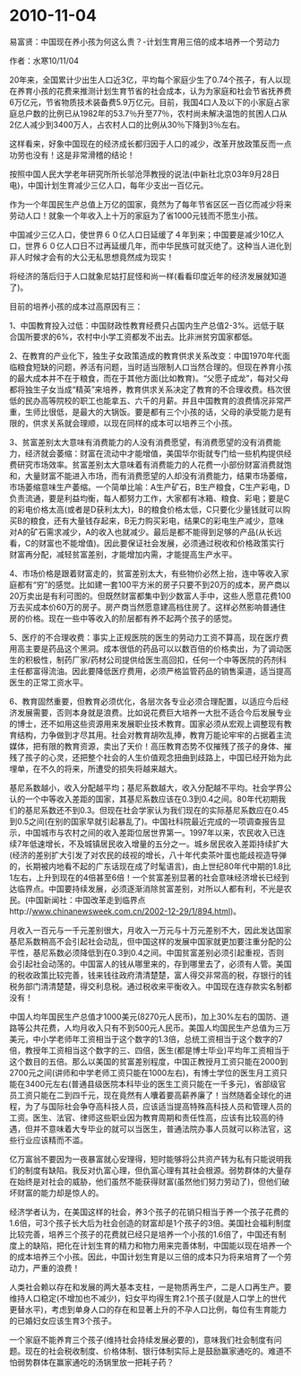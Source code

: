 # 2010-11-04

易富贤：中国现在养小孩为何这么贵？-计划生育用三倍的成本培养一个劳动力

作者：水寒10/11/04

20年来，全国累计少出生人口近3亿，平均每个家庭少生了0.74个孩子，有人以现在养育小孩的花费来推测计划生育节省的社会成本，认为为家庭和社会节省抚养费6万亿元，节省物质技术装备费5.9万亿元。目前，我国4口人及以下的小家庭占家庭总户数的比例已从1982年的53.7％升至77％，农村尚未解决温饱的贫困人口从2亿人减少到3400万人，占农村人口的比例从30％下降到3％左右。

这样看来，好象中国现在的经济成长都归因于人口的减少，改革开放政策反而一点功劳也没有！这是非常滑稽的结论！

按照中国人民大学老年研究所所长邬沧萍教授的说法(中新社北京03年9月28日电)，中国计划生育减少三亿人口，每年少支出一百亿元。

作为一个年国民生产总值上万亿的国家，竟然为了每年节省区区一百亿而减少将来劳动人口！就象一个年收入上十万的家庭为了省1000元钱而不愿生小孩。

中国减少三亿人口，使世界６０亿人口日延缓了４年到来；中国要是减少10亿人口，世界６０亿人口日不过再延缓几年，而中华民族可就灭绝了。这种当人进化到非人时候才会有的大公无私思想竟然成为现实！

将经济的落后归于人口就象尼姑打屁怪和尚一样(看看印度近年的经济发展就知道了)。

目前的培养小孩的成本过高原因有三：

1、中国教育投入过低：中国财政性教育经费只占国内生产总值2-3%。远低于联合国所要求的6%，农村中小学工资都发不出去。比非洲贫穷国家都低。

2、在教育的产业化下，独生子女政策造成的教育供求关系改变：中国1970年代面临粮食短缺的问题，养活有问题，当时适当限制人口当然合理的。但现在养育小孩的最大成本并不在于粮食，而在于其他方面(比如教育)。“父愿子成龙”，每对父母都将独生子女当成“精英”来培养，教育供求关系决定了教育的不合理收费。档次很低的民办高等院校的职工也能拿五、六千的月薪。并且中国教育的浪费情况非常严重，生师比很低，是最大的大锅饭。要是都有三个小孩的话，父母的承受能力是有限的，供求关系就会理顺，以现在同样的成本可以培养三个小孩。

3、贫富差别太大意味有消费能力的人没有消费愿望，有消费愿望的没有消费能力，经济就会萎缩：财富在流动中才能增值，美国华尔街就专门给一些机构提供经费研究市场效率。贫富差别太大意味着有消费能力的人花费一小部份财富消费就饱和，大量财富不能进入市场，而有消费愿望的人却没有消费能力，结果市场萎缩，市场萎缩意味生产萎缩。一个简单比喻：A生产矿石，B生产粮食，C生产彩电，D负责流通，要是利益均衡，每人都努力工作，大家都有冰箱、粮食、彩电；要是C的彩电价格太高(或者是D获利太大)，B的粮食价格太低，C只要化少量钱就可以购买B的粮食，还有大量钱存起来，B无力购买彩电，结果C的彩电生产减少，意味对A的矿石需求减少，A的收入也就减少。最后是都不能得到足够的产品(从长远看，C的财富也不能增值)。因此要保证社会发展，必须通过税收和价格政策实行财富再分配，减轻贫富差别，才能增加内需，才能提高生产水平。

4、市场价格是跟着财富走的，贫富差别太大，有些物价必然上抬，连中等收入家庭都有“穷”的感觉。比如建一套100平方米的房子只要不到20万的成本，房产商以20万卖出是有利可图的。但既然财富都集中到少数富人手中，这些人愿意花费100万去买成本价60万的房子。房产商当然愿意建高档住房了。这样必然影响普通住房的价格。现在一些中等收入的阶层都有养不起两个孩子的感觉。

5、医疗的不合理收费：事实上正规医院的医生的劳动力工资不算高，现在医疗费用高主要是药品这个黑洞。成本很低的药品可以以数百倍的价格卖出，为了调动医生的积极性，制药厂家/药材公司提供给医生高回扣，任何一个中等医院的药剂科主任都富得流油。因此要降低医疗费用，必须严格监管药品的销售渠道，适当提高医生的正常工资水平。

6、教育固然重要，但教育必须优化，各层次各专业必须合理配置，以适应今后经济发展需要，否则本身就是浪费。比如说花费巨大培养一大批不适合今后发展专业的博士，还不如用这些资源用来发展职业技术教育。国家必须从宏观上调整现有教育结构，力争做到才尽其用。社会对教育胡吹乱捧，教育万能论牢牢的占据着主流媒体，把有限的教育资源，卖出了天价！高压教育态势不仅摧残了孩子的身体、摧残了孩子的心灵，还把整个社会的人生价值观念扭曲到歧路上，中国已经开始为此埋单，在不久的将来，所遭受的损失将越来越大。

基尼系数越小，收入分配越平均；基尼系数越大，收入分配越不平均。社会学界公认的一个中等收入差距的国家，其基尼系数应该在0.3到0.4之间。80年代初期我们的基尼系数还不到0.3。但现在社会学家认为我们现在的实际基尼系数应在0.45到0.5之间(在别的国家早就引起暴乱了)。中国社科院最近完成的一项调查报告显示，中国城市与农村之间的收入差距位居世界第一。1997年以来，农民收入已连续7年低速增长，不及城镇居民收入增量的五分之一。城乡居民收入差距持续扩大(经济的差别扩大引发了对农民的歧视的增长，八十年代卖茶叶蛋也能歧视造导弹的，长期被内地看不起的广东话现在成了时髦语言)，由上世纪80年代中期的1.8比1左右，上升到现在的4倍甚至6倍！一个贫富差别显著的社会意味经济增长已经到达临界点。中国要持续发展，必须逐渐消除贫富差别，对所以人都有利，不光是农民。(中国新闻社：中国改革走到临界点http://www.chinanewsweek.com.cn/2002-12-29/1/894.html)。

月收入一百元与一千元差别很大，月收入一万元与十万元差别不大，因此发达国家基尼系数稍高不会引起社会动乱，但中国这样的发展中国家就更加要注重分配的公平性，基尼系数必须降低到在0.3到0.4之间。中国贫富差别必须引起重视，否则会引起社会动荡的。中国富人的钱从哪里来的，存到哪里去了，必须有人管。美国的税收政策比较完善，钱来钱往政府清清楚楚，富人得交非常高的税，存银行的钱税务部门清清楚楚，得交利息税。通过税收来平衡收入。中国现在连存款实名制都没有！

中国人均年国民生产总值才1000美元(8270元人民币)，加上30%左右的国防、道路等公共花费，人均月收入只有不到500元人民币。美国人均国民生产总值为三万美元，中小学老师年工资相当于这个数字的1.3倍，总统工资相当于这个数字的7倍，教授年工资相当这个数字的三、四倍，医生(都是博士毕业)平均年工资相当于这个数目的五倍。那么以美国的贫富差别程度，中国正教授月工资只能在2000到2700元之间(讲师和中学老师工资只能在1000左右)，有博士学位的医生月工资只能在3400元左右(普通县级医院本科毕业的医生工资只能在一千多元)，省部级官员工资只能在二到四千元，现在竟然有人囔着要高薪养廉了！当然随着全球化的进程，为了与国际社会争夺高科技人员，应该适当提高特殊高科技人员和管理人员的工资。医生、法官、律师这些职业因为教育周期和责任性高，应该有比较高的待遇，但并不意味着大专毕业的就可以当医生，普通法院办事人员就可以称法官，这些行业应该精而不滥。

亿万富翁不要因为一夜暴富就心安理得，短时能够将公共资产转为私有只能说明我们的制度有缺陷。我反对仇富心理，但仇富心理有其社会根源。弱势群体的大量存在始终是对社会的威胁，他们虽然不能获得财富(虽然他们努力劳动了)，但他们破坏财富的能力却是惊人的。

经济学者认为，在美国这样的社会，养3个孩子的花销只相当于养一个孩子花费的1.6倍，可3个孩子长大后为社会创造的财富却是1个孩子的3倍。美国社会福利制度比较完善，培养三个孩子的花费就已经只是培养一个小孩的1.6倍了，中国还有制度上的缺陷，把化在计划生育的精力和物力用来完善体制，中国能以现在培养一个的成本培养三个小孩。因此，中国计划生育是以三倍的成本只为将来培育了一个劳动力，严重的浪费！

人类社会赖以存在和发展的两大基本支柱，一是物质再生产，二是人口再生产。要维持人口稳定(不增加也不减少)，妇女平均得生育2.1个孩子(就是人口学上的世代更替水平)，考虑到单身人口的存在和显著上升的不孕人口比例，每位有生育能力的已婚妇女应该生育3个孩子。

一个家庭不能养育三个孩子(维持社会持续发展必要的)，意味我们社会制度有问题。现在的社会税收制度、价格体制、银行体制实际上是鼓励赢家通吃的。难道不怕弱势群体在赢家通吃的汤锅里放一把耗子药？
